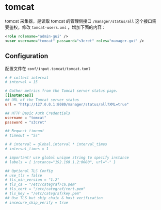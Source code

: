# tomcat

tomcat 采集器，是读取 tomcat 的管理侧接口 `/manager/status/all` 这个接口需要鉴权。修改 `tomcat-users.xml` ，增加下面的内容：

```xml
<role rolename="admin-gui" />
<user username="tomcat" password="s3cret" roles="manager-gui" />
```

## Configuration

配置文件在 `conf/input.tomcat/tomcat.toml`

```toml
# # collect interval
# interval = 15

# Gather metrics from the Tomcat server status page.
[[instances]]
## URL of the Tomcat server status
url = "http://127.0.0.1:8080/manager/status/all?XML=true"

## HTTP Basic Auth Credentials
username = "tomcat"
password = "s3cret"

## Request timeout
# timeout = "5s"

# # interval = global.interval * interval_times
# interval_times = 1

# important! use global unique string to specify instance
# labels = { instance="192.168.1.2:8080", url="-" }

## Optional TLS Config
# use_tls = false
# tls_min_version = "1.2"
# tls_ca = "/etc/categraf/ca.pem"
# tls_cert = "/etc/categraf/cert.pem"
# tls_key = "/etc/categraf/key.pem"
## Use TLS but skip chain & host verification
# insecure_skip_verify = true
```